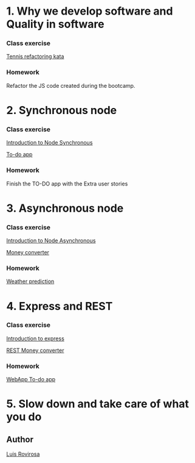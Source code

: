 # 1. Why we develop software and Quality in software
### Class exercise
[Tennis refactoring kata](tennis-refactoring-kata)

### Homework
Refactor the JS code created during the bootcamp.

# 2. Synchronous node
### Class exercise
[Introduction to Node Synchronous](node-synchronous)

[To-do app](todo-app)

### Homework
Finish the TO-DO app with the Extra user stories

# 3. Asynchronous node
### Class exercise
[Introduction to Node Asynchronous](node-asynchronous)

[Money converter](money-converter)

### Homework
[Weather prediction](weather-prediction)

# 4. Express and REST
### Class exercise
[Introduction to express](express)

[REST Money converter](money-converter)

### Homework
[WebApp To-do app](todo-web-app)

# 5. Slow down and take care of what you do

## Author
[Luis Rovirosa](https://twitter.com/luisrovirosa)
